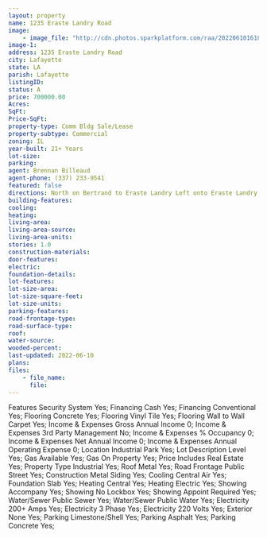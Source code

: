 ```yaml
---
layout: property
name: 1235 Eraste Landry Road 
image:
    - image_file: "http://cdn.photos.sparkplatform.com/raa/20220610161820104851000000.jpg"
image-1:
address: 1235 Eraste Landry Road
city: Lafayette
state: LA
parish: Lafayette
listingID: 
status: A
price: 700000.00
Acres: 
SqFt: 
Price-SqFt: 
property-type: Comm Bldg Sale/Lease
property-subtype: Commercial
zoning: IL
year-built: 21+ Years
lot-size: 
parking: 
agent: Brennan Billeaud
agent-phone: (337) 233-9541
featured: false
directions: North on Bertrand to Eraste Landry Left onto Eraste Landry. Building is on the left.
building-features: 
cooling: 
heating: 
living-area: 
living-area-source: 
living-area-units: 
stories: 1.0
construction-materials: 
door-features: 
electric: 
foundation-details: 
lot-features: 
lot-size-area: 
lot-size-square-feet: 
lot-size-units: 
parking-features: 
road-frontage-type: 
road-surface-type: 
roof: 
water-source: 
wooded-percent: 
last-updated: 2022-06-10
plans: 
files:
    - file_name:
      file:
---
```

Features	Security System	Yes;
Financing	Cash	Yes;
Financing	Conventional	Yes;
Flooring	Concrete	Yes;
Flooring	Vinyl Tile	Yes;
Flooring	Wall to Wall Carpet	Yes;
Income & Expenses	Gross Annual Income	0;
Income & Expenses	3rd Party Management	No;
Income & Expenses	% Occupancy	0;
Income & Expenses	Net Annual Income	0;
Income & Expenses	Annual Operating Expense	0;
Location	Industrial Park	Yes;
Lot Description	Level	Yes;
Gas	Available	Yes;
Gas	On Property	Yes;
Price Includes	Real Estate	Yes;
Property Type	Industrial	Yes;
Roof	Metal	Yes;
Road Frontage	Public Street	Yes;
Construction	Metal Siding	Yes;
Cooling	Central Air	Yes;
Foundation	Slab	Yes;
Heating	Central	Yes;
Heating	Electric	Yes;
Showing	Accompany	Yes;
Showing	No Lockbox	Yes;
Showing	Appoint Required	Yes;
Water/Sewer	Public Sewer	Yes;
Water/Sewer	Public Water	Yes;
Electricity	200+ Amps	Yes;
Electricity	3 Phase	Yes;
Electricity	220 Volts	Yes;
Exterior	None	Yes;
Parking	Limestone/Shell	Yes;
Parking	Asphalt	Yes;
Parking	Concrete	Yes;

